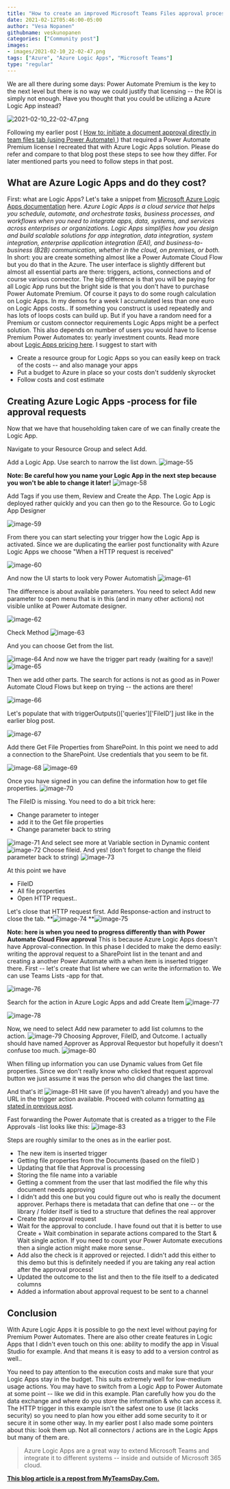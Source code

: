 ```yaml
---
title: "How to create an improved Microsoft Teams Files approval process using Azure Logic Apps"
date: 2021-02-12T05:46:00-05:00
author: "Vesa Nopanen"
githubname: veskunopanen
categories: ["Community post"]
images:
- images/2021-02-10_22-02-47.png
tags: ["Azure", "Azure Logic Apps", "Microsoft Teams"]
type: "regular"
---
```


We are all there during some days: Power Automate Premium is the key to
the next level but there is no way we could justify that licensing --
the ROI is simply not enough. Have you thought that you could be
utilizing a Azure Logic App instead?

![2021-02-10_22-02-47.png](images/2021-02-10_22-02-47.png)

Following my earlier post ( [How to: initiate a document approval
directly in team files tab (using Power
Automate) ](https://myteamsday.com/2021/01/29/approve-files/)) that
required a Power Automate Premium license I recreated that with Azure
Logic Apps solution. Please do refer and compare to that blog post these
steps to see how they differ. For later mentioned parts you need to
follow steps in that post.

## What are Azure Logic Apps and do they cost?

First: what are Logic Apps? Let's take a snippet from [Microsoft Azure
Logic Apps
documentation](https://learn.microsoft.com/azure/logic-apps/logic-apps-overview?WT.mc_id=M365-MVP-5003326) here.
*Azure Logic Apps is a cloud service that helps you schedule, automate,
and orchestrate tasks, business processes, and workflows when you need
to integrate apps, data, systems, and services across enterprises or
organizations. Logic Apps simplifies how you design and build scalable
solutions for app integration, data integration, system integration,
enterprise application integration (EAI), and business-to-business (B2B)
communication, whether in the cloud, on premises, or both.*
In short: you are create something almost like a Power Automate Cloud
Flow but you do that in the Azure. The user interface is slightly
different but almost all essential parts are there: triggers, actions,
connections and of course various connector.
The big difference is that you will be paying for all Logic App runs but
the bright side is that you don't have to purchase Power Automate
Premium. Of course it pays to do some rough calculation on Logic Apps.
In my demos for a week I accumulated less than one euro on Logic Apps
costs.. If something you construct is used repeatedly and has lots of
loops costs can build up. But if you have a random need for a Premium or
custom connector requirements Logic Apps might be a perfect solution.
This also depends on number of users you would have to license Premium
Power Automates to: yearly investment counts.
Read more about [Logic Apps pricing
here](https://learn.microsoft.com/azure/logic-apps/logic-apps-pricing?WT.mc_id=M365-MVP-5003326).
I suggest to start with

-   Create a resource group for Logic Apps so you can easily keep on
    track of the costs -- and also manage your apps
-   Put a budget to Azure in place so your costs don't suddenly
    skyrocket
-   Follow costs and cost estimate

## Creating Azure Logic Apps -process for file approval requests

Now that we have that householding taken care of we can finally create
the Logic App.

Navigate to your Resource Group and select  Add.


Add a Logic App. Use search to narrow the list down.
![image-55](images/image-55.png)
 

**Note: Be careful how you name your Logic App in the next step because
you won't be able to change it later!**
![image-58](images/image-58.png)
 

Add Tags if you use them, Review and Create the App. The Logic App is
deployed rather quickly and you can then go to the Resource.
Go to Logic App Designer
 

![image-59](images/image-59.png)
 

From there you can start selecting your trigger how the Logic App is
activated. Since we are duplicating the earlier post functionality with
Azure Logic Apps we choose "When a HTTP request is received"
 

![image-60](images/image-60.png)
 

And now the UI starts to look very Power Automatish
![image-61](images/image-61.png)
 

The difference is about available parameters. You need to select  Add
new parameter to open menu that is in this (and in many other actions)
not visible unlike at Power Automate designer.
 

![image-62](images/image-62.png)
 

Check Method
![image-63](images/image-63.png)
 

And you can choose Get from the list.
 

![image-64](images/image-64.png)
And now we have the trigger part ready (waiting for a save)!
![image-65](images/image-65.png)
 

Then we add other parts. The search for actions is not as good as in
Power Automate Cloud Flows but keep on trying -- the actions are there!
 

![image-66](images/image-66.png)
 

Let's populate that with triggerOutputs()\['queries'\]\['FileID'\] just
like in the earlier blog post.
 

![image-67](images/image-67.png)
 

Add there Get File Properties from SharePoint. In this point we need to
add a connection to the SharePoint. Use credentials that you seem to be
fit.
 

![image-68](images/image-68.png)
![image-69](images/image-69.png)

Once you have signed in you can define the information how to get file
properties.
![image-70](images/image-70.png)
 

The FileID is missing. You need to do a bit trick here:

-   Change parameter to integer
-   add it to the Get file properties
-   Change parameter back to string

![image-71](images/image-71.png)
And select  see more at Variable section in Dynamic content
![image-72](images/image-72.png)
Choose fileid. And yes! (don't forget to change the fileid parameter
back to string)
![image-73](images/image-73.png)
 

At this point we have

-   FileID
-   All file properties
-   Open HTTP request..

Let's close that HTTP request first. Add Response-action and instruct to
close the tab.
**![image-74](images/image-74.png)
**![image-75](images/image-75.png)
 

**Note: here is when you need to progress differently than with Power
Automate Cloud Flow approval**
This is because Azure Logic Apps doesn't have Approval-connection. In
this phase I decided to make the demo easily: writing the approval
request to a SharePoint list in the tenant and and creating a another
Power Automate with a when item is inserted trigger there.
First -- let's create that list where we can write the information to.
We can use Teams Lists -app for that.

![image-76](images/image-76.png)
 

Search for the action in Azure Logic Apps and add Create Item
![image-77](images/image-77.png)
 

![image-78](images/image-78.png)
 

Now, we need to select  Add new parameter to add list columns to the
action.
![image-79](images/image-79.png)
Choosing Approver, FileID, and Outcome. I actually should have named
Approver as Approval Requestor but hopefully it doesn't confuse too
much.
![image-80](images/image-80.png)
 

When filling up information you can use Dynamic values from Get file
properties. Since we don't really know who clicked that request approval
button we just assume it was the person who did changes the last time.

And that's it!
![image-81](images/image-81.png)
Hit save (if you haven't already) and you have the URL in the trigger
action available. Proceed with column formatting [as stated in previous
post](https://myteamsday.com/2021/01/29/approve-files/).

Fast forwarding the Power Automate that is created as a trigger to the
File Approvals -list looks like this:
![image-83](images/image-83.png)
 

Steps are roughly similar to the ones as in the earlier post.

-   The new item is inserted trigger
-   Getting file properties from the Documents (based on the fileID )
-   Updating that file that Approval is processing
-   Storing the file name into a variable
-   Getting a comment from the user that last modified the file why this
    document needs approving
-   I didn't add this one but you could figure out who is really the
    document approver. Perhaps there is metadata that can define that
    one -- or the library / folder itself is tied to a structure that
    defines the real approver
-   Create the approval request
-   Wait for the approval to conclude. I have found out that it is
    better to use Create + Wait combination in separate actions compared
    to the Start & Wait single action. If you need to count your Power
    Automate executions then a single action might make more sense..
-   Add also the check is it approved or rejected. I didn't add this
    either to this demo but this is definitely needed if you are taking
    any real action after the approval process!
-   Updated the outcome to the list and then to the file itself to a
    dedicated columns
-   Added a information about approval request to be sent to a channel

## Conclusion

With Azure Logic Apps it is possible to go the next level without paying
for Premium Power Automates. There are also other create features in
Logic Apps that I didn't even touch on this one: ability to modify the
app in Visual Studio for example. And that means it is easy to add to a
version control as well..

You need to pay attention to the execution costs and make sure that your
Logic Apps stay in the budget. This suits extremely well for low-medium
usage actions.
You may have to switch from a Logic App to Power Automate at some point
-- like we did in this example. Plan carefully how you do the data
exchange and where do you store the information & who can access it. The
HTTP trigger in this example isn't the safest one to use (it lacks
security) so you need to plan how you either add some security to it or
secure it in some other way. In my earlier post I also made some
pointers about this: look them up.
Not all connectors / actions are in the Logic Apps but many of them are.

> Azure Logic Apps are a great way to extend Microsoft Teams and
> integrate it to different systems -- inside and outside of Microsoft
> 365 cloud.
>
[**This blog article is a repost from
MyTeamsDay.Com.**](https://myteamsday.com/2021/02/10/improved-files-approval/)
